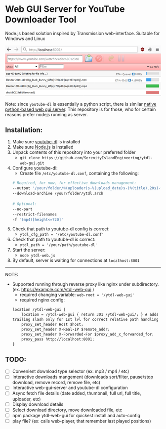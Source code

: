 # Web GUI Server for YouTube Downloader Tool
Node.js based solution inspired by Transmission web-interface. Suitable for Windows and Linux

![sample](sample_screen.png)

Note: since `youtube-dl` is essentially a python script, there is similar [native python-based web gui server](https://github.com/d0u9/youtube-dl-webui). This repository is for those, who for certain reasons prefer nodejs running as server.

## Installation:
1. Make sure [youtube-dl](https://youtube-dl.org) is installed
2. Make sure [Node.js](https://nodejs.org) is installed
3. Unpack contents of this repository into your preferred folder 
	- `git clone https://github.com/SerenityIslandEngineering/ytdl-web-gui.git`
4. Configure youtube-dl:
 	- Create file `/etc/youtube-dl.conf`, containing the following:
	```bash
	# Required, for now, for effective downloads management:
	--output '/your/folder/%(uploader)s-%(upload_date)s-(%(title).20s)-%(height)dp%(fps)d-(%(id)s).%(ext)s'
	--download-archive /your/folder/ytdl.arch

	# Optional:
	--no-part
	--restrict-filenames
	-f '(mp4)[height<=720]'
	```
5. Check that path to youtube-dl config is correct:
	- `ytdl_cfg_path = '/etc/youtube-dl.conf'` 
6. Check that path to youtube-dl is correct:
	- `ytdl_path = '/your/path/youtube-dl'` 
7. Start the server:
	- `node ytdl-web.js`
8. By default, server is waiting for connections at `localhost:8001`

---
NOTE: 
- Supported running through reverse proxy like nginx under subdirectory. (ex. https://example.com/ytdl-web-gui )
	- required changing variable: `web-root = '/ytdl-web-gui'`
	- required nginx config: 
	```nginx
	location /ytdl-web-gui {
		location = /ytdl-web-gui { return 301 /ytdl-web-gui/; } # adds trailing slash only for 1st lvl for correct relative path handling
		proxy_set_header Host $host;
		proxy_set_header X-Real-IP $remote_addr;
		proxy_set_header X-Forwarded-For $proxy_add_x_forwarded_for;
		proxy_pass http://localhost:8001;
	}
	```


## TODO:
- [ ] Convenient download type selector (ex: mp3 / mp4 / etc)
- [ ] Interactive downloads mangement (downloads sort/filter, pause/stop download, remove record, remove file, etc)
- [ ] Interactive web-gui-server and youtube-dl configuration
- [ ] Async fetch file details (date added, thumbnail, full url, full title, uploader, etc)
- [ ] Display download details
- [ ] Select download directory, move downloaded file, etc
- [ ] npm package ytdl-web-gui for quickest install and auto-config
- [ ] play file? (ex: calls web-player, that remember last played positions)

